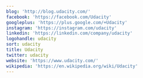 ```yaml
---
blog: 'http://blog.udacity.com/'
facebook: 'https://facebook.com/Udacity'
googleplus: 'https://plus.google.com/+Udacity'
instagram: 'https://instagram.com/udacity'
linkedin: 'https://linkedin.com/company/udacity'
logohandle: udacity
sort: udacity
title: Udacity
twitter: udacity
website: 'https://www.udacity.com/'
wikipedia: 'https://en.wikipedia.org/wiki/Udacity'
---
```

